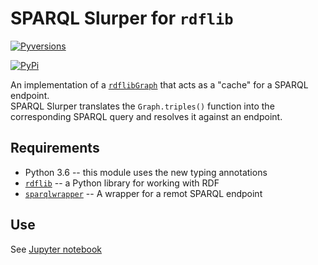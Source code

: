 # SPARQL Slurper for `rdflib`
[![Pyversions](https://img.shields.io/pypi/pyversions/sparql_slurper.svg)](https://pypi.python.org/pypi/sparql_slurper)

[![PyPi](https://version-image.appspot.com/pypi/?name=sparql_slurper)](https://pypi.python.org/pypi/sparql_slurper)

An implementation of a [`rdflib`](https://github.com/RDFLib/rdflib)[`Graph`](https://rdflib.readthedocs.io/en/stable/apidocs/rdflib.html#rdflib.graph.Graph) that acts as a "cache" for a SPARQL endpoint.  
SPARQL Slurper translates the `Graph.triples()` function into the corresponding SPARQL
query and resolves it against an endpoint.  

## Requirements
* Python 3.6 -- this module uses the new typing annotations
* [`rdflib`](https://github.com/RDFLib/rdflib) -- a Python library for working with RDF
* [`sparqlwrapper`](https://github.com/RDFLib/sparqlwrapper) -- A wrapper for a remot SPARQL endpoint

## Use
See [Jupyter notebook](README.ipynb)